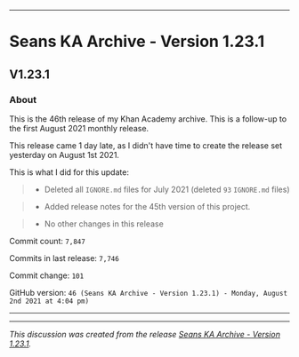 ***

# Seans KA Archive - Version 1.23.1

## V1.23.1

### About

This is the 46th release of my Khan Academy archive. This is a follow-up to the first August 2021 monthly release.

This release came 1 day late, as I didn't have time to create the release set yesterday on August 1st 2021.

This is what I did for this update:

> * Deleted all `IGNORE.md` files for July 2021 (deleted `93` `IGNORE.md` files)

> * Added release notes for the 45th version of this project.

> * No other changes in this release

Commit count: `7,847`

Commits in last release: `7,746`

Commit change: `101`

GitHub version: `46 (Seans KA Archive - Version 1.23.1) - Monday, August 2nd 2021 at 4:04 pm)`

***

<hr /><em>This discussion was created from the release <a href='https://github.com/seanpm2001/KhanAcademyData_u-Seanwallawallaofficial/releases/tag/V1.23.1'>Seans KA Archive - Version 1.23.1</a>.</em>
